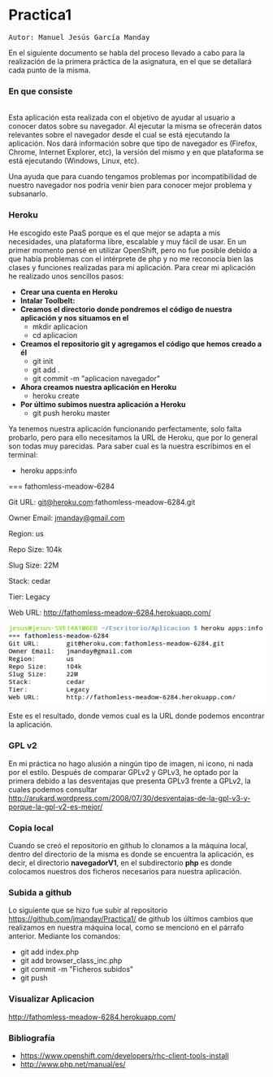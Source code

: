Practica1
=========
<pre>
Autor: Manuel Jesús García Manday
</pre>
  
En el siguiente documento se habla del proceso llevado a cabo para la realización de la primera práctica de la asignatura, en el que se detallará cada punto de la misma.

<b><h3>En que consiste</h3></b>   
Esta aplicación esta realizada con el objetivo de ayudar al usuario a conocer datos sobre su navegador. Al ejecutar la misma 
se ofrecerán datos relevantes sobre el navegador desde el cual se está ejecutando la aplicación. Nos dará información sobre
que tipo de navegador es (Firefox, Chrome, Internet Explorer, etc), la versión del mismo y en que plataforma se está ejecutando (Windows, Linux, etc).

Una ayuda que para cuando tengamos problemas por incompatibilidad de nuestro navegador nos podría venir bien para conocer mejor
problema y subsanarlo.

<b><h3>Heroku</h3></b> 
He escogido este PaaS porque es el que mejor se adapta a mis necesidades, una plataforma libre, escalable y muy fácil de usar. En un primer momento pensé en utilizar
OpenShift, pero no fue posible debido a que había problemas con el intérprete de php y no me reconocía bien las clases y funciones realizadas para mi aplicación.
Para crear mi aplicación he realizado unos sencillos pasos:
* **Crear una cuenta en Heroku** 
* **Intalar Toolbelt:** 
* **Creamos el directorio donde pondremos el código de nuestra aplicación y nos situamos en el**
  * mkdir aplicacion
  * cd aplicacion
* **Creamos el repositorio git y agregamos el código que hemos creado a él**
  * git init
  * git add .
  * git commit -m "aplicacion navegador"
* **Ahora creamos nuestra aplicación en Heroku**
  * heroku create
* **Por último subimos nuestra aplicación a Heroku**
  * git push heroku master

Ya tenemos nuestra aplicación funcionando perfectamente, solo falta probarlo, pero para ello necesitamos la URL de Heroku, que por
lo general son todas muy parecidas.
Para saber cual es la nuestra escribimos en el terminal:
  * heroku apps:info

=== fathomless-meadow-6284

Git URL:       git@heroku.com:fathomless-meadow-6284.git

Owner Email:   jmanday@gmail.com

Region:        us

Repo Size:     104k

Slug Size:     22M

Stack:         cedar

Tier:          Legacy

Web URL:       http://fathomless-meadow-6284.herokuapp.com/

<img src="https://github.com/jmanday/Imagenes/blob/master/Selecci%C3%B3n_234.png"></img>

Este es el resultado, donde vemos cual es la URL donde podemos encontrar la aplicación.

<b><h3>GPL v2</h3></b> 
En mi práctica no hago alusión a ningún tipo de imagen, ni icono, ni nada por el estilo. Después de comparar GPLv2 y GPLv3, he optado
por la primera debido a las desventajas que presenta GPLv3 frente a GPLv2, la cuales podemos consultar http://arukard.wordpress.com/2008/07/30/desventajas-de-la-gpl-v3-y-porque-la-gpl-v2-es-mejor/

<b><h3>Copia local</h3></b> 
Cuando se creó el repositorio en github lo clonamos a la máquina local, dentro del directorio de la misma es donde se encuentra la aplicación, es decir,
el directorio **navegadorV1**, en el subdirectorio **php** es donde colocamos nuestros dos ficheros necesarios para nuestra aplicación.

<b><h3>Subida a github</h3></b> 
Lo siguiente que se hizo fue subir al repositorio https://github.com/jmanday/Practica1/ de github los últimos cambios que realizamos en nuestra máquina local, 
como se mencionó en el párrafo anterior. Mediante los comandos:
* git add index.php
* git add browser_class_inc.php
* git commit -m "Ficheros subidos"
* git push

<b><h3>Visualizar Aplicacion</h3></b>
http://fathomless-meadow-6284.herokuapp.com/


<b><h3>Bibliografía</h3></b>
* https://www.openshift.com/developers/rhc-client-tools-install
* http://www.php.net/manual/es/
